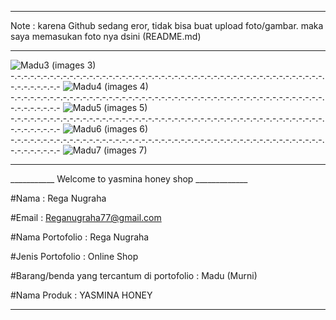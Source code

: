 --------------------------------------------------------------------------------------------------------------
Note :
karena Github sedang eror, tidak bisa buat upload foto/gambar. maka saya memasukan foto nya dsini (README.md)
_______________________________________________________________________________________________________________
![Madu3](https://user-images.githubusercontent.com/56884391/110127526-54066a00-7df8-11eb-8e38-19ef30f4e639.png)
(images 3)
-.-.-.-.-.-.-.-.-.-.-.-.-.-.-.-.-.-.-.-.-.-.-.-.-.-.-.-.-.-.-.-.-.-.-.-.-.-.-.-.-.-.-.-.-.-.-.-.-.-.-.-.-.-.-.-
![Madu4](https://user-images.githubusercontent.com/56884391/110127629-700a0b80-7df8-11eb-8491-81b96e446b76.png)
(images 4)
-.-.-.-.-.-.-.-.-.-.-.-.-.-.-.-.-.-.-.-.-.-.-.-.-.-.-.-.-.-.-.-.-.-.-.-.-.-.-.-.-.-.-.-.-.-.-.-.-.-.-.-.-.-.-.-
![Madu5](https://user-images.githubusercontent.com/56884391/110127723-8adc8000-7df8-11eb-9b05-71d31102c2d1.png)
(images 5)
-.-.-.-.-.-.-.-.-.-.-.-.-.-.-.-.-.-.-.-.-.-.-.-.-.-.-.-.-.-.-.-.-.-.-.-.-.-.-.-.-.-.-.-.-.-.-.-.-.-.-.-.-.-.-.-
![Madu6](https://user-images.githubusercontent.com/56884391/110127741-92038e00-7df8-11eb-83a0-abebbb4b3eae.png)
(images 6)
-.-.-.-.-.-.-.-.-.-.-.-.-.-.-.-.-.-.-.-.-.-.-.-.-.-.-.-.-.-.-.-.-.-.-.-.-.-.-.-.-.-.-.-.-.-.-.-.-.-.-.-.-.-.-.-
![Madu7](https://user-images.githubusercontent.com/56884391/110127807-a3e53100-7df8-11eb-845a-c98488028717.png)
(images 7)
_______________________________________________________________________________________________________________

___________ Welcome to yasmina honey shop _____________

#Nama : Rega Nugraha

#Email : Reganugraha77@gmail.com
        
#Nama Portofolio : Rega Nugraha

#Jenis Portofolio : Online Shop

#Barang/benda yang tercantum di portofolio : Madu (Murni)

#Nama Produk : YASMINA HONEY
_________________________________________________________
